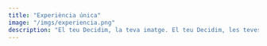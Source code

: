 ```yaml
---
title: "Experiència única"
image: "/imgs/experiencia.png"
description: "El teu Decidim, la teva imatge. El teu Decidim, les teves prioritats. Amb la nostra metodologia Agile participaràs de l’evolució del projecte."
---
```


